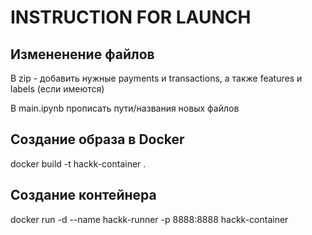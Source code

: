 # INSTRUCTION FOR LAUNCH
## Измененение файлов
В zip - добавить нужные payments и transactions, а также features и labels (если имеются)

В main.ipynb прописать пути/названия новых файлов

## Создание образа в Docker

docker build -t hackk-container .

## Создание контейнера

docker run -d --name hackk-runner -p 8888:8888 hackk-container

